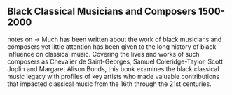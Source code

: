 ## Black Classical Musicians and Composers 1500-2000
notes on ->
Much has been written about the work of black musicians and composers yet little attention has been given to the long history of black influence on classical music. Covering the lives and works of such composers as Chevalier de Saint-Georges, Samuel Coleridge-Taylor, Scott Joplin and Margaret Alison Bonds, this book examines the black classical music legacy with profiles of key artists who made valuable contributions that impacted classical music from the 16th through the 21st centuries.